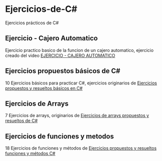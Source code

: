 # Ejercicios-de-C#
Ejercicios prácticos de C#

## Ejercicio - Cajero Automatico
Ejercicio practico basico de la funcion de un cajero automatico, ejercicio creado del video [EJERCICIO - CAJERO AUTOMATICO](https://www.youtube.com/watch?v=DffpxkMj2jY&list=PL2Z95CSZ1N4F7mym8Ca16RoTDVAlIOPlT&index=30)

## Ejercicios propuestos básicos de C#
10 Ejercicios básicos para practicar C#, ejercicios originarios de [Ejercicios propuestos y resueltos básicos en C#](https://discoduroderoer.es/ejercicios-propuestos-y-resueltos-basicos-en-c-sharp/)

## Ejercicios de Arrays
7 Ejercicios de arrays, originarios de [Ejercicios de arrays propuestos y resueltos de C#](https://discoduroderoer.es/ejercicios-de-arrays-propuestos-y-resueltos-de-c-sharp/)

## Ejercicios de funciones y metodos
18 Ejercicios de funciones y métodos  de [Ejercicios propuestos y resueltos funciones y métodos C#](https://discoduroderoer.es/ejercicios-propuestos-y-resueltos-funciones-y-metodos-c-sharp/)